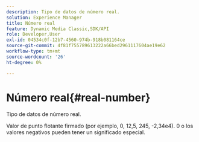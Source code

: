 ```yaml
---
description: Tipo de datos de número real.
solution: Experience Manager
title: Número real
feature: Dynamic Media Classic,SDK/API
role: Developer,User
exl-id: 04534c0f-12b7-4560-974b-918b081164ce
source-git-commit: 4f81f755789613222a66bed2961117604ae19e62
workflow-type: tm+mt
source-wordcount: '26'
ht-degree: 0%

---
```


# Número real{#real-number}

Tipo de datos de número real.

Valor de punto flotante firmado (por ejemplo, 0, 12,5, 245, -2,34e4). 0 o los valores negativos pueden tener un significado especial.
